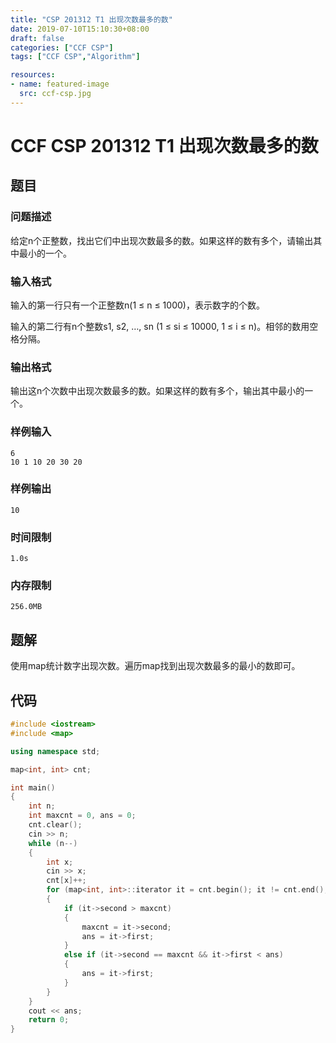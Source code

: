 ```yaml
---
title: "CSP 201312 T1 出现次数最多的数"
date: 2019-07-10T15:10:30+08:00
draft: false
categories: ["CCF CSP"]
tags: ["CCF CSP","Algorithm"]

resources:
- name: featured-image
  src: ccf-csp.jpg
---
```


# CCF CSP 201312 T1 出现次数最多的数

## 题目

### 问题描述

给定n个正整数，找出它们中出现次数最多的数。如果这样的数有多个，请输出其中最小的一个。

### 输入格式

输入的第一行只有一个正整数n(1 ≤ n ≤ 1000)，表示数字的个数。

输入的第二行有n个整数s1, s2, …, sn (1 ≤ si ≤ 10000, 1 ≤ i ≤ n)。相邻的数用空格分隔。

### 输出格式

输出这n个次数中出现次数最多的数。如果这样的数有多个，输出其中最小的一个。

### 样例输入

	6
	10 1 10 20 30 20

### 样例输出

	10

### 时间限制

	1.0s

### 内存限制

	256.0MB

## 题解

使用map统计数字出现次数。遍历map找到出现次数最多的最小的数即可。

## 代码

```c++
#include <iostream>
#include <map>

using namespace std;

map<int, int> cnt;

int main()
{
    int n;
    int maxcnt = 0, ans = 0;
    cnt.clear();
    cin >> n;
    while (n--)
    {
        int x;
        cin >> x;
        cnt[x]++;
        for (map<int, int>::iterator it = cnt.begin(); it != cnt.end(); it++)
        {
            if (it->second > maxcnt)
            {
                maxcnt = it->second;
                ans = it->first;
            }
            else if (it->second == maxcnt && it->first < ans)
            {
                ans = it->first;
            }
        }
    }
    cout << ans;
    return 0;
}
```

